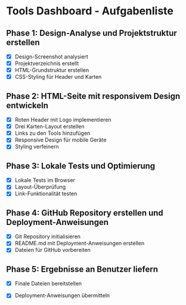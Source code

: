 # Tools Dashboard - Aufgabenliste

## Phase 1: Design-Analyse und Projektstruktur erstellen
- [x] Design-Screenshot analysiert
- [x] Projektverzeichnis erstellt
- [x] HTML-Grundstruktur erstellen
- [x] CSS-Styling für Header und Karten

## Phase 2: HTML-Seite mit responsivem Design entwickeln
- [x] Roten Header mit Logo implementieren
- [x] Drei Karten-Layout erstellen
- [x] Links zu den Tools hinzufügen
- [x] Responsive Design für mobile Geräte
- [x] Styling verfeinern

## Phase 3: Lokale Tests und Optimierung
- [x] Lokale Tests im Browser
- [x] Layout-Überprüfung
- [x] Link-Funktionalität testen

## Phase 4: GitHub Repository erstellen und Deployment-Anweisungen
- [x] Git Repository initialisieren
- [x] README.md mit Deployment-Anweisungen erstellen
- [x] Dateien für GitHub vorbereiten

## Phase 5: Ergebnisse an Benutzer liefern
- [x] Finale Dateien bereitstellen
- [x] Deployment-Anweisungen übermitteln


